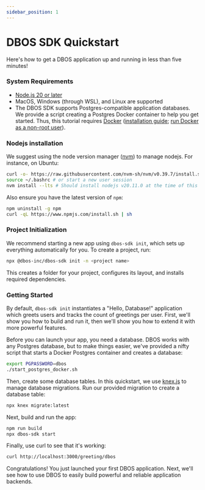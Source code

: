 ```yaml
---
sidebar_position: 1
---
```


# DBOS SDK Quickstart

Here's how to get a DBOS application up and running in less than five minutes!

### System Requirements

- [Node.js 20 or later](https://nodejs.org/en)
- MacOS, Windows (through WSL), and Linux are supported
- The DBOS SDK supports Postgres-compatible application databases. We provide a script creating a Postgres Docker container to help you get started. Thus, this tutorial requires [Docker](https://www.docker.com/) ([installation guide](https://www.docker.com/get-started/); [run Docker as a non-root user](https://docs.docker.com/engine/install/linux-postinstall/)).

### Nodejs installation
We suggest using the node version manager ([nvm](https://github.com/nvm-sh/nvm)) to manage nodejs. For instance, on Ubuntu:
```bash
curl -o- https://raw.githubusercontent.com/nvm-sh/nvm/v0.39.7/install.sh | bash
source ~/.bashrc # or start a new user session
nvm install --lts # Should install nodejs v20.11.0 at the time of this edition
```

Also ensure you have the latest version of `npm`:
```bash
npm uninstall -g npm
curl -qL https://www.npmjs.com/install.sh | sh
```

### Project Initialization

We recommend starting a new app using `dbos-sdk init`, which sets up everything automatically for you.
To create a project, run:

```sh
npx @dbos-inc/dbos-sdk init -n <project name>
```

This creates a folder for your project, configures its layout, and installs required dependencies.

### Getting Started

By default, `dbos-sdk init` instantiates a "Hello, Database!" application which greets users and tracks the count of greetings per user.
First, we'll show you how to build and run it, then we'll show you how to extend it with more powerful features.

Before you can launch your app, you need a database.
DBOS works with any Postgres database, but to make things easier, we've provided a nifty script that starts a Docker Postgres container and creates a database:

```sh
export PGPASSWORD=dbos
./start_postgres_docker.sh
```

Then, create some database tables.
In this quickstart, we use [knex.js](https://knexjs.org/) to manage database migrations.
Run our provided migration to create a database table:

```sh
npx knex migrate:latest
```

Next, build and run the app:

```sh
npm run build
npx dbos-sdk start
```

Finally, use curl to see that it's working:

```sh
curl http://localhost:3000/greeting/dbos
```

Congratulations!  You just launched your first DBOS application.
Next, we'll see how to use DBOS to easily build powerful and reliable application backends.
